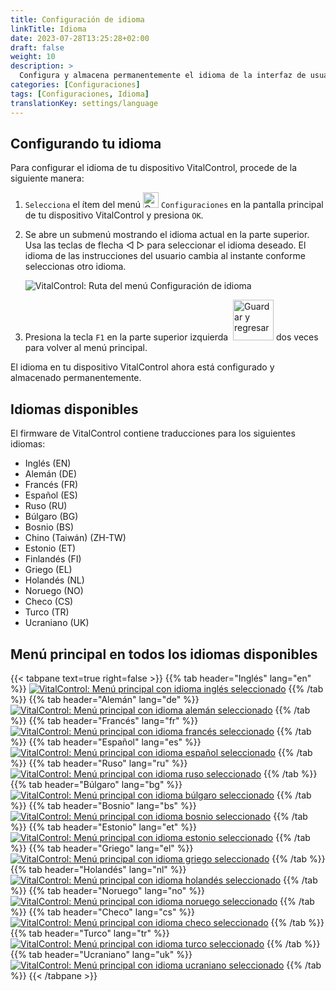 ```yaml
---
title: Configuración de idioma
linkTitle: Idioma
date: 2023-07-28T13:25:28+02:00
draft: false
weight: 10
description: >
  Configura y almacena permanentemente el idioma de la interfaz de usuario en tu dispositivo VitalControl.
categories: [Configuraciones]
tags: [Configuraciones, Idioma]
translationKey: settings/language
---
```

## Configurando tu idioma

Para configurar el idioma de tu dispositivo VitalControl, procede de la siguiente manera:

1. `Selecciona` el ítem del menú <img src="/icons/gear.svg" width="25" align="bottom" alt="Configuraciones" /> `Configuraciones` en la pantalla principal de tu dispositivo VitalControl y presiona `OK`.

1. Se abre un submenú mostrando el idioma actual en la parte superior. Usa las teclas de flecha ◁ ▷ para seleccionar el idioma deseado. El idioma de las instrucciones del usuario cambia al instante conforme seleccionas otro idioma.

   ![VitalControl: Ruta del menú Configuración de idioma](../images/select-lang.png "Configurando tu idioma")

1. Presiona la tecla `F1` en la parte superior izquierda &nbsp;<img src="/icons/footer/save_exit.svg" width="65" align="bottom" alt="Guardar y regresar" /> dos veces para volver al menú principal.

El idioma en tu dispositivo VitalControl ahora está configurado y almacenado permanentemente.

## Idiomas disponibles

El firmware de VitalControl contiene traducciones para los siguientes idiomas:

- Inglés (EN)
- Alemán (DE)
- Francés (FR)
- Español (ES)
- Ruso (RU)
- Búlgaro (BG)
- Bosnio (BS)
- Chino (Taiwán)  (ZH-TW)
- Estonio (ET)
- Finlandés (FI)
- Griego (EL)
- Holandés (NL)
- Noruego (NO)
- Checo (CS)
- Turco (TR)
- Ucraniano (UK)

## Menú principal en todos los idiomas disponibles

{{< tabpane text=true right=false >}}
  {{% tab header="Inglés" lang="en" %}}
[![VitalControl: Menú principal con idioma inglés seleccionado](/images/homescreen/english.png "Menú principal Inglés")](/en/demo/ "Demo app VitalControl (EN)")
  {{% /tab %}}
  {{% tab header="Alemán" lang="de" %}}
[![VitalControl: Menú principal con idioma alemán seleccionado](/images/homescreen/german.png "Menú principal Alemán")](/demo/ "Demo app VitalControl (DE)")
  {{% /tab %}}
  {{% tab header="Francés" lang="fr" %}}
[![VitalControl: Menú principal con idioma francés seleccionado](/images/homescreen/french.png "Menú principal Francés")](/fr/demo/ "Demo app VitalControl (FR)")
  {{% /tab %}}
  {{% tab header="Español" lang="es" %}}
[![VitalControl: Menú principal con idioma español seleccionado](/images/homescreen/spanish.png "Menú principal Español")](/es/demo/ "Demo app VitalControl (ES)")
  {{% /tab %}}
  {{% tab header="Ruso" lang="ru" %}}
[![VitalControl: Menú principal con idioma ruso seleccionado](/images/homescreen/russian.png "Menú principal Ruso")](/ru/demo/ "Demo app VitalControl (RU)")
  {{% /tab %}}
  {{% tab header="Búlgaro" lang="bg" %}}
[![VitalControl: Menú principal con idioma búlgaro seleccionado](/images/homescreen/bulgarian.png "Menú principal Búlgaro")](/bg/demo/ "Demo app VitalControl (BG)")
  {{% /tab %}}
  {{% tab header="Bosnio" lang="bs" %}}
[![VitalControl: Menú principal con idioma bosnio seleccionado](/images/homescreen/bosnian.png "Menú principal Bosnio")](/bs/demo/ "Demo app VitalControl (BS)")
  {{% /tab %}}
  {{% tab header="Estonio" lang="et" %}}
[![VitalControl: Menú principal con idioma estonio seleccionado](/images/homescreen/estonian.png "Menú principal Estonio")](/et/demo/ "Demo app VitalControl (ET)")
  {{% /tab %}}
  {{% tab header="Griego" lang="el" %}}
[![VitalControl: Menú principal con idioma griego seleccionado](/images/homescreen/greek.png "Menú principal Griego")](/el/demo/ "Demo app VitalControl (EL)")
  {{% /tab %}}
  {{% tab header="Holandés" lang="nl" %}}
[![VitalControl: Menú principal con idioma holandés seleccionado](/images/homescreen/dutch.png "Menú principal Holandés")](/nl/demo/ "Demo app VitalControl (NL)")
  {{% /tab %}}
  {{% tab header="Noruego" lang="no" %}}
[![VitalControl: Menú principal con idioma noruego seleccionado](/images/homescreen/norwegian.png "Menú principal Noruego")](/no/demo/ "Demo app VitalControl (NO)")
  {{% /tab %}}
  {{% tab header="Checo" lang="cs" %}}
[![VitalControl: Menú principal con idioma checo seleccionado](/images/homescreen/czech.png "Menú principal Checo")](/cs/demo/ "Demo app VitalControl (CS)")
  {{% /tab %}}
  {{% tab header="Turco" lang="tr" %}}
[![VitalControl: Menú principal con idioma turco seleccionado](/images/homescreen/turkish.png "Menú principal Turco")](/tr/demo/ "Demo app VitalControl (TR)")
  {{% /tab %}}
  {{% tab header="Ucraniano" lang="uk" %}}
[![VitalControl: Menú principal con idioma ucraniano seleccionado](/images/homescreen/ukrainian.png "Menú principal Ucraniano")](/uk/demo/ "Demo app VitalControl (UK)")
  {{% /tab %}}
{{< /tabpane >}}
